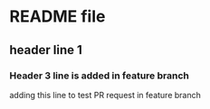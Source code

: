 # README file
## header line 1
### Header 3 line is added in feature branch
adding this line to test PR request in feature branch